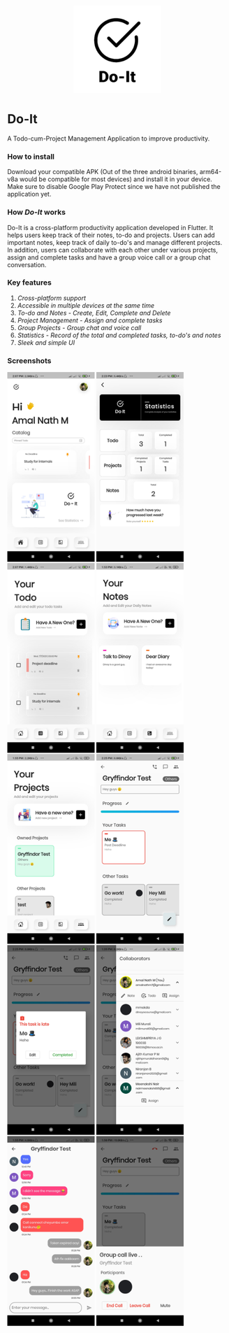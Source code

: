 <div align="center">
  <img src="assets/icon.png" width="200">
</div>

# Do-It
A Todo-cum-Project Management Application to improve productivity.

### How to install
Download your compatible APK (Out of the three android binaries, arm64-v8a would be compatible for most devices) and install it in your device. 
Make sure to disable Google Play Protect since we have not published the application yet.

### How _Do-It_ works
Do-It is a cross-platform productivity application developed in Flutter. It helps users keep track of their notes, to-do and projects. 
Users can add important notes, keep track of daily to-do's and manage different projects. 
In addition, users can collaborate with each other under various projects, assign and complete tasks and have a group voice call or a group chat conversation. 

### Key features
1. _Cross-platform support_
2. _Accessible in multiple devices at the same time_
3. _To-do and Notes - Create, Edit, Complete and Delete_
4. _Project Management - Assign and complete tasks_
5. _Group Projects - Group chat and voice call_
6. _Statistics - Record of the total and completed tasks, to-do's and notes_
7. _Sleek and simple UI_

### Screenshots

<img src="screenshots/ss_home.jpg" width="200"> <img src="screenshots/ss_stats.jpg" width="200">
<img src="screenshots/ss_todos.jpg" width="200"> <img src="screenshots/ss_notes.jpg" width="200">
<img src="screenshots/ss_projects.jpg" width="200"> <img src="screenshots/ss_project.jpg" width="200">
<img src="screenshots/ss_task.jpg" width="200"> <img src="screenshots/ss_collab.jpg" width="200">
<img src="screenshots/ss_group_chat.jpg" width="200"> <img src="screenshots/ss_group_call.jpg" width="200">
